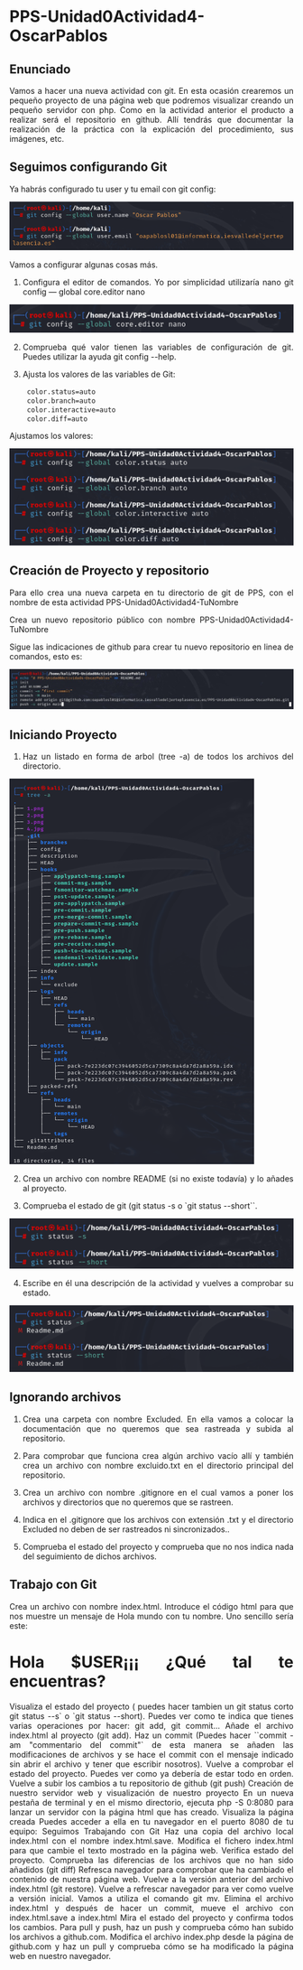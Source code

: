 # PPS-Unidad0Actividad4-OscarPablos

<div style="text-align: justify;">
 
## Enunciado

Vamos a hacer una nueva actividad con git. En esta ocasión crearemos un pequeño proyecto de una página web que podremos visualizar creando un pequeño servidor con php. Como en la actividad anterior el producto a realizar será el repositorio en github. Allí tendrás que documentar la realización de la práctica con la explicación del procedimiento, sus imágenes, etc.

## Seguimos configurando Git

Ya habrás configurado tu user y tu email con git config:

![Configuración de correo](1.png)

Vamos a configurar algunas cosas más.

1. Configura el editor de comandos. Yo por simplicidad utilizaría nano git config — global core.editor nano

![Configuración editor de comandos](2.png)

2. Comprueba qué valor tienen las variables de configuración de git. Puedes utilizar la ayuda git config --help.

3. Ajusta los valores de las variables de Git:

        color.status=auto
        color.branch=auto
        color.interactive=auto
        color.diff=auto

Ajustamos los valores:

![Configuración git config](3.png)

## Creación de Proyecto y repositorio

Para ello crea una nueva carpeta en tu directorio de git de PPS, con el nombre de esta actividad PPS-Unidad0Actividad4-TuNombre

Crea un nuevo repositorio público con nombre PPS-Unidad0Actividad4-TuNombre

Sigue las indicaciones de github para crear tu nuevo repositorio en linea de comandos, esto es:

![Configuración git config](4.jpg)

## Iniciando Proyecto

1. Haz un listado en forma de arbol (tree -a) de todos los archivos del directorio.

![tree -a](5.png)

2. Crea un archivo con nombre README (si no existe todavía) y lo añades al proyecto.

3. Comprueba el estado de git (git status -s o `git status --short``.

![git status](6.png)

4. Escribe en él una descripción de la actividad y vuelves a comprobar su estado.

![git status2](7.png)

## Ignorando archivos

1. Crea una carpeta con nombre Excluded. En ella vamos a colocar la documentación que no queremos que sea rastreada y subida al repositorio.

2. Para comprobar que funciona crea algún archivo vacío allí y también crea un archivo con nombre excluido.txt en el directorio principal del repositorio.
3. Crea un archivo con nombre .gitignore en el cual vamos a poner los archivos y directorios que no queremos que se rastreen.
4. Indica en el .gitignore que los archivos con extensión .txt y el directorio Excluded no deben de ser rastreados ni sincronizados..
5. Comprueba el estado del proyecto y comprueba que no nos indica nada del seguimiento de dichos archivos.

## Trabajo con Git

Crea un archivo con nombre index.html.
Introduce el código html para que nos muestre un mensaje de Hola mundo con tu nombre. Uno sencillo sería este:
   <H1>Hola $USER¡¡¡ ¿Qué tal te encuentras?</H1>
Visualiza el estado del proyecto ( puedes hacer tambien un git status corto git status --s` o `git status --short).
Puedes ver como te indica que tienes varias operaciones por hacer: git add, git commit...
Añade el archivo index.html al proyecto (git add).
Haz un commit (Puedes hacer ``commit -am "commentario del commit"` de esta manera se añaden las modificaciones de archivos y se hace el commit con el mensaje indicado sin abrir el archivo y tener que escribir nosotros).
Vuelve a comprobar el estado del proyecto. Puedes ver como ya debería de estar todo en orden.
Vuelve a subir los cambios a tu repositorio de github (git push)
Creación de nuestro servidor web y visualización de nuestro proyecto
En un nueva pestaña de terminal y en el mismo directorio, ejecuta php -S 0:8080 para lanzar un servidor con la página html que has creado.
Visualiza la página creada Puedes acceder a ella en tu navegador en el puerto 8080 de tu equipo:
Seguimos Trabajando con Git
Haz una copia del archivo local index.html con el nombre index.html.save. Modifica el fichero index.html para que cambie el texto mostrado en la página web.
Verifica estado del proyecto.
Comprueba las diferencias de los archivos que no han sido añadidos (git diff)
Refresca navegador para comprobar que ha cambiado el contenido de nuestra página web.
Vuelve a la versión anterior del archivo index.html (git restore).
Vuelve a refrescar navegador para ver como vuelve a versión inicial.
Vamos a utiliza el comando git mv. Elimina el archivo index.html y después de hacer un commit, mueve el archivo con index.html.save a index.html
Mira el estado del proyecto y confirma todos los cambios.
Para pull y push, haz un push y comprueba cómo han subido los archivos a github.com.
Modifica el archivo index.php desde la página de github.com y haz un pull y comprueba cómo se ha modificado la página web en nuestro navegador.
